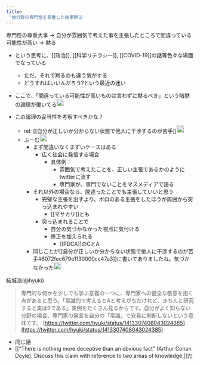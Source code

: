 ```yaml
---
title:
 '他分野の専門性を尊重した結果黙る'
---
```


専門性の尊重大事
→ 自分が雰囲気で考えた事を主張したところで間違っている可能性が高い
→ 黙る
- という思考に、[[政治]], [[科学リテラシー]], [[COVID-19]]の話等色々な場面でなっている
    - ただ、それで黙るのも違う気がする
    - どうすればいいんだろう?という最近の迷い

- ここで、「間違っている可能性が高いものは言わずに黙るべき」という暗黙の論理が働いてる<img src='https://scrapbox.io/api/pages/blu3mo-public/takker/icon' alt='takker.icon' height="19.5"/>
- この論理の妥当性を考察すべきかな？
    - rel: [[自分が正しいか分からない状態で他人に干渉するのが苦手]]<img src='https://scrapbox.io/api/pages/blu3mo-public/blu3mo/icon' alt='blu3mo.icon' height="19.5"/>
    - ふーむ<img src='https://scrapbox.io/api/pages/blu3mo-public/takker/icon' alt='takker.icon' height="19.5"/>
        - まず間違いなくまずいケースはある
            - 広く社会に発信する場合
                - 具体例：
                    - 雰囲気で考えたことを、正しい主張であるかのようにtwitterに流す
                    - 専門家が、専門でないことをマスメディアで語る
        - それ以外の場合なら、間違ったことでも主張していいと思う
            - 完璧な主張を出すより、ボロのある主張をしたほうが周囲から突っ込まれやすい
                - [[マサカリ]]とも
            - 突っ込まれることで
                - 自分の気づかなかった視点に気付ける
                - 修正を加えられる
                    - [[PDCA]]のCとA
        - 同じことが[[自分が正しいか分からない状態で他人に干渉するのが苦手#6072fec679e1130000cc47a3]]に書いてありましたね。気づかなかった<img src='https://scrapbox.io/api/pages/blu3mo-public/takker/icon' alt='takker.icon' height="19.5"/>

結城浩(@hyuki)
> 専門的な何かを少しでも学ぶ意義の一つに、専門家への健全な敬意を抱く点があると思う。「常識的で考えるとAと考えがちだけれど、きちんと研究すると実はBである」実例をたくさん見るからです。自分がよく知らない分野の場合、専門家の発言を自分の「常識」で安易に判断しないという意味です。
[https://twitter.com/hyuki/status/1413307408043024385](https://twitter.com/hyuki/status/1413307408043024385)
- 同じ話
- [[“There is nothing more deceptive than an obvious fact” (Arthur Conan Doyle). Discuss this claim with reference to two areas of knowledge.]]だ
